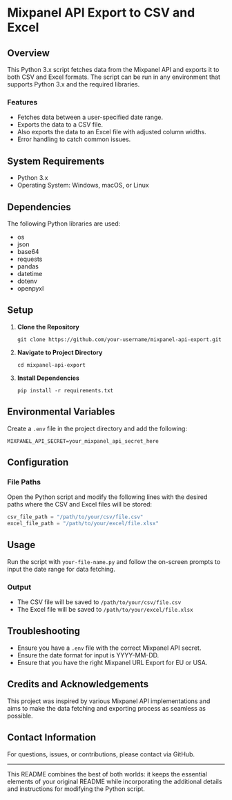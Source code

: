 # Mixpanel API Export to CSV and Excel

## Overview

This Python 3.x script fetches data from the Mixpanel API and exports it to both CSV and Excel formats. The script can be run in any environment that supports Python 3.x and the required libraries.

### Features

- Fetches data between a user-specified date range.
- Exports the data to a CSV file.
- Also exports the data to an Excel file with adjusted column widths.
- Error handling to catch common issues.

## System Requirements

- Python 3.x
- Operating System: Windows, macOS, or Linux

## Dependencies

The following Python libraries are used:

- os
- json
- base64
- requests
- pandas
- datetime
- dotenv
- openpyxl

## Setup

1. **Clone the Repository**

    ```
    git clone https://github.com/your-username/mixpanel-api-export.git
    ```

2. **Navigate to Project Directory**

    ```
    cd mixpanel-api-export
    ```

3. **Install Dependencies**

    ```
    pip install -r requirements.txt
    ```

## Environmental Variables

Create a `.env` file in the project directory and add the following:

```
MIXPANEL_API_SECRET=your_mixpanel_api_secret_here
```

## Configuration

### File Paths

Open the Python script and modify the following lines with the desired paths where the CSV and Excel files will be stored:

```python
csv_file_path = "/path/to/your/csv/file.csv"
excel_file_path = "/path/to/your/excel/file.xlsx"
```

## Usage

Run the script with `your-file-name.py` and follow the on-screen prompts to input the date range for data fetching.

### Output

- The CSV file will be saved to `/path/to/your/csv/file.csv`
- The Excel file will be saved to `/path/to/your/excel/file.xlsx`

## Troubleshooting

- Ensure you have a `.env` file with the correct Mixpanel API secret.
- Ensure the date format for input is YYYY-MM-DD.
- Ensure that you have the right Mixpanel URL Export for EU or USA.

## Credits and Acknowledgements

This project was inspired by various Mixpanel API implementations and aims to make the data fetching and exporting process as seamless as possible.

## Contact Information

For questions, issues, or contributions, please contact via GitHub.

---

This README combines the best of both worlds: it keeps the essential elements of your original README while incorporating the additional details and instructions for modifying the Python script.
